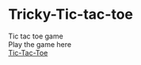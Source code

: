 # Tricky-Tic-tac-toe
Tic tac toe game
</br>
Play the game here
</br>
<a href="https://meghanareddy1808.github.io/Tricky-Tic-tac-toe/">Tic-Tac-Toe</a>
